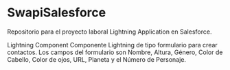 # SwapiSalesforce
Repositorio para el proyecto laboral Lightning Application en Salesforce.

Lightning Component
Componente Lightning de tipo formulario para crear contactos.
Los campos del formulario son Nombre, Altura, Género, Color de Cabello, Color de ojos, URL, Planeta y el Número de Personaje.

